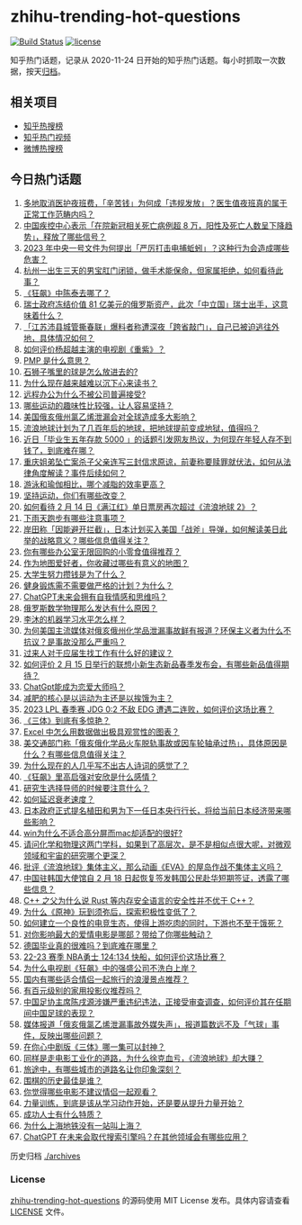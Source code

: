# zhihu-trending-hot-questions

[![Build Status](https://github.com/justjavac/zhihu-trending-hot-questions/workflows/ci/badge.svg?branch=master)](https://github.com/justjavac/zhihu-trending-hot-questions/actions)
[![license](https://img.shields.io/github/license/justjavac/zhihu-trending-hot-questions)](https://github.com/justjavac/zhihu-trending-hot-questions/blob/master/LICENSE)

知乎热门话题，记录从 2020-11-24
日开始的知乎热门话题。每小时抓取一次数据，按天[归档](./archives)。

## 相关项目

- [知乎热搜榜](https://github.com/justjavac/zhihu-trending-top-search)
- [知乎热门视频](https://github.com/justjavac/zhihu-trending-hot-video)
- [微博热搜榜](https://github.com/justjavac/weibo-trending-hot-search)

## 今日热门话题

<!-- BEGIN -->
<!-- 最后更新时间 Thu Feb 16 2023 04:12:29 GMT+0800 (China Standard Time) -->

1. [多地取消医护夜班费，「辛苦钱」为何成「违规发放」？医生值夜班真的属于正常工作范畴内吗？](https://www.zhihu.com/question/584012504)
1. [中国疾控中心表示「在院新冠相关死亡病例超 8 万，阳性及死亡人数呈下降趋势」，释放了哪些信号？](https://www.zhihu.com/question/584148263)
1. [2023 年中央一号文件为何提出「严厉打击电捕蚯蚓」？这种行为会造成哪些危害？](https://www.zhihu.com/question/584222343)
1. [杭州一出生三天的男宝肛门闭锁，做手术能保命，但家属拒绝，如何看待此事？](https://www.zhihu.com/question/583968893)
1. [《狂飙》中陈泰去哪了？](https://www.zhihu.com/question/581756830)
1. [瑞士政府冻结价值 81 亿美元的俄罗斯资产，此次「中立国」瑞士出手，这意味着什么？](https://www.zhihu.com/question/584002294)
1. [「江苏沛县城管撕春联」爆料者称遭深夜「跨省敲门」，自己已被迫逃往外地，具体情况如何？](https://www.zhihu.com/question/584159488)
1. [如何评价杨超越主演的电视剧《重紫》？](https://www.zhihu.com/question/584214181)
1. [PMP 是什么意思？](https://www.zhihu.com/question/27370884)
1. [石狮子嘴里的球是怎么放进去的?](https://www.zhihu.com/question/19907413)
1. [为什么现在越来越难以沉下心来读书？](https://www.zhihu.com/question/578835961)
1. [远程办公为什么不被公司普遍接受?](https://www.zhihu.com/question/333127774)
1. [哪些运动的趣味性比较强，让人容易坚持？](https://www.zhihu.com/question/581119773)
1. [美国俄亥俄州氯乙烯泄漏会对全球造成多大影响？](https://www.zhihu.com/question/583889398)
1. [流浪地球计划为了几百年后的地球，把地球提前变成地狱，值得吗？](https://www.zhihu.com/question/583502913)
1. [近日「毕业生五年存款 5000 」的话题引发网友热议，为何现在年轻人存不到钱了，到底难在哪？](https://www.zhihu.com/question/583943266)
1. [重庆姐弟坠亡案杀子父亲连写三封信求原谅，前妻称要赎罪就伏法，如何从法律角度解读？事件后续如何？](https://www.zhihu.com/question/583948643)
1. [游泳和瑜伽相比，哪个减脂的效率更高？](https://www.zhihu.com/question/582553763)
1. [坚持运动，你们有哪些改变？](https://www.zhihu.com/question/582084251)
1. [如何看待 2 月 14 日《满江红》单日票房再次超过《流浪地球 2》？](https://www.zhihu.com/question/583969881)
1. [下雨天跑步有哪些注意事项？](https://www.zhihu.com/question/583186399)
1. [岸田称「因能避开拦截」，日本计划买入美国「战斧」导弹，如何解读美日此举的战略意义？哪些信息值得关注？](https://www.zhihu.com/question/584206622)
1. [你有哪些办公室无限回购的小零食值得推荐？](https://www.zhihu.com/question/582025532)
1. [作为地图爱好者，你收藏过哪些有意义的地图？](https://www.zhihu.com/question/465456989)
1. [大学生努力攒钱是为了什么？](https://www.zhihu.com/question/581554659)
1. [健身锻炼需不需要做严格的计划？为什么？](https://www.zhihu.com/question/582592322)
1. [ChatGPT未来会拥有自我情感和思维吗？](https://www.zhihu.com/question/583408723)
1. [俄罗斯数学物理那么发达有什么原因？](https://www.zhihu.com/question/21867788)
1. [李沐的机器学习水平怎么样？](https://www.zhihu.com/question/37267184)
1. [为何美国主流媒体对俄亥俄州化学品泄漏事故鲜有报道？环保主义者为什么不抗议？是事故没那么严重吗？](https://www.zhihu.com/question/584151154)
1. [过来人对于应届生找工作有什么好的建议？](https://www.zhihu.com/question/35925659)
1. [如何评价 2 月 15 日举行的联想小新生态新品春季发布会，有哪些新品值得期待？](https://www.zhihu.com/question/582449646)
1. [ChatGpt能成为恋爱大师吗？](https://www.zhihu.com/question/583833801)
1. [减肥的核心是以运动为主还是以挨饿为主？](https://www.zhihu.com/question/582941009)
1. [2023 LPL 春季赛 JDG 0:2 不敌 EDG 遭遇二连败，如何评价这场比赛？](https://www.zhihu.com/question/584263494)
1. [《三体》到底有多惊艳？](https://www.zhihu.com/question/352509340)
1. [Excel 中怎么用数据做出极具观赏性的图表？](https://www.zhihu.com/question/28936003)
1. [美交通部门称「俄亥俄化学品火车脱轨事故或因车轮轴承过热」，具体原因是什么？有哪些信息值得关注？](https://www.zhihu.com/question/584139321)
1. [为什么现在的人几乎写不出古人诗词的感觉了？](https://www.zhihu.com/question/465101478)
1. [《狂飙》里高启强对安欣是什么感情？](https://www.zhihu.com/question/582295033)
1. [研究生选择导师的时候要注意什么？](https://www.zhihu.com/question/583873859)
1. [如何延迟衰老速度？](https://www.zhihu.com/question/564689357)
1. [日本政府正式提名植田和男为下一任日本央行行长，将给当前日本经济带来哪些影响？](https://www.zhihu.com/question/583948156)
1. [win为什么不适合高分屏而mac却适配的很好?](https://www.zhihu.com/question/583950691)
1. [请问化学和物理这两门学科，如果到了高层次，是不是相似点很大呢，对微观领域和宇宙的研究哪个更深？](https://www.zhihu.com/question/583070576)
1. [批评《流浪地球》集体主义，那么动画《EVA》的屋岛作战不集体主义吗？](https://www.zhihu.com/question/582805621)
1. [中国驻韩国大使馆自 2 月 18 日起恢复签发韩国公民赴华短期签证，透露了哪些信息？](https://www.zhihu.com/question/584140129)
1. [C++ 之父为什么说 Rust 等内存安全语言的安全性并不优于 C++？](https://www.zhihu.com/question/584122632)
1. [为什么《原神》玩到须弥后，探索积极性变低了？](https://www.zhihu.com/question/581987003)
1. [如何建立一个良性的电竞生态，使得上游吃肉的同时，下游也不至于饿死？](https://www.zhihu.com/question/583346114)
1. [对你影响最大的爱情电影是哪部？带给了你哪些触动？](https://www.zhihu.com/question/583771329)
1. [德国毕业真的很难吗？到底难在哪里？](https://www.zhihu.com/question/533195619)
1. [22-23 赛季 NBA勇士 124:134 快船，如何评价这场比赛？](https://www.zhihu.com/question/584149485)
1. [为什么电视剧《狂飙》中的强盛公司不洗白上岸？](https://www.zhihu.com/question/581664577)
1. [国内有哪些适合情侣一起旅行的浪漫景点推荐？](https://www.zhihu.com/question/567849756)
1. [有百元级别的家用投影仪推荐吗？](https://www.zhihu.com/question/571584076)
1. [中国足协主席陈戌源涉嫌严重违纪违法，正接受审查调查，如何评价其在任期间中国足球的表现？](https://www.zhihu.com/question/584049555)
1. [媒体报道「俄亥俄氯乙烯泄漏事故外媒失声」，报道篇数远不及「气球」事件，反映出哪些问题？](https://www.zhihu.com/question/583990501)
1. [在你心中剧版《三体》哪一集可以封神？](https://www.zhihu.com/question/580992171)
1. [同样是走电影工业化的道路，为什么徐克血亏，《流浪地球》却大赚？](https://www.zhihu.com/question/312774422)
1. [旅途中，有哪些城市的道路名让你印象深刻？](https://www.zhihu.com/question/583791514)
1. [围棋的历史最佳是谁？](https://www.zhihu.com/question/582786993)
1. [你觉得哪些电影不建议情侣一起观看？](https://www.zhihu.com/question/583773574)
1. [力量训练，到底是该从学习动作开始，还是要从提升力量开始？](https://www.zhihu.com/question/577683015)
1. [成功人士有什么特质？](https://www.zhihu.com/question/267770440)
1. [为什么上海地铁没有一站叫上海？](https://www.zhihu.com/question/504042991)
1. [ChatGPT 在未来会取代搜索引擎吗？在其他领域会有哪些应用？](https://www.zhihu.com/question/571427371)

<!-- END -->

历史归档 [./archives](./archives)

### License

[zhihu-trending-hot-questions](https://github.com/justjavac/zhihu-trending-hot-questions)
的源码使用 MIT License 发布。具体内容请查看 [LICENSE](./LICENSE) 文件。
